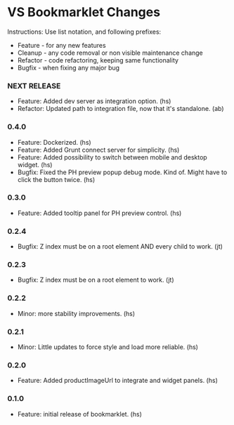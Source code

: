 VS Bookmarklet Changes
======================

Instructions:
Use list notation, and following prefixes:

- Feature - for any new features
- Cleanup - any code removal or non visible maintenance change
- Refactor - code refactoring, keeping same functionality
- Bugfix - when fixing any major bug


### NEXT RELEASE

- Feature: Added dev server as integration option. (hs)
- Refactor: Updated path to integration file, now that it's standalone. (ab)

### 0.4.0

- Feature: Dockerized. (hs)
- Feature: Added Grunt connect server for simplicity. (hs)
- Feature: Added possibility to switch between mobile and desktop widget. (hs)
- Bugfix: Fixed the PH preview popup debug mode. Kind of. Might have to click
  the button twice. (hs)

### 0.3.0

- Feature: Added tooltip panel for PH preview control. (hs)

### 0.2.4

- Bugfix: Z index must be on a root element AND every child to work. (jt)

### 0.2.3

- Bugfix: Z index must be on a root element to work. (jt)

### 0.2.2

- Minor: more stability improvements. (hs)

### 0.2.1

- Minor: Little updates to force style and load more reliable. (hs)

### 0.2.0

- Feature: Added productImageUrl to integrate and widget panels. (hs)

### 0.1.0

- Feature: initial release of bookmarklet. (hs)

